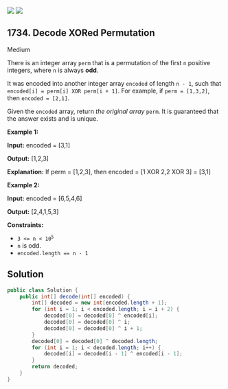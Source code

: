 [![](https://img.shields.io/github/stars/javadev/LeetCode-in-Java?label=Stars&style=flat-square)](https://github.com/javadev/LeetCode-in-Java)
[![](https://img.shields.io/github/forks/javadev/LeetCode-in-Java?label=Fork%20me%20on%20GitHub%20&style=flat-square)](https://github.com/javadev/LeetCode-in-Java/fork)

## 1734\. Decode XORed Permutation

Medium

There is an integer array `perm` that is a permutation of the first `n` positive integers, where `n` is always **odd**.

It was encoded into another integer array `encoded` of length `n - 1`, such that `encoded[i] = perm[i] XOR perm[i + 1]`. For example, if `perm = [1,3,2]`, then `encoded = [2,1]`.

Given the `encoded` array, return _the original array_ `perm`. It is guaranteed that the answer exists and is unique.

**Example 1:**

**Input:** encoded = [3,1]

**Output:** [1,2,3]

**Explanation:** If perm = [1,2,3], then encoded = [1 XOR 2,2 XOR 3] = [3,1]

**Example 2:**

**Input:** encoded = [6,5,4,6]

**Output:** [2,4,1,5,3]

**Constraints:**

*   <code>3 <= n < 10<sup>5</sup></code>
*   `n` is odd.
*   `encoded.length == n - 1`

## Solution

```java
public class Solution {
    public int[] decode(int[] encoded) {
        int[] decoded = new int[encoded.length + 1];
        for (int i = 1; i < encoded.length; i = i + 2) {
            decoded[0] = decoded[0] ^ encoded[i];
            decoded[0] = decoded[0] ^ i;
            decoded[0] = decoded[0] ^ i + 1;
        }
        decoded[0] = decoded[0] ^ decoded.length;
        for (int i = 1; i < decoded.length; i++) {
            decoded[i] = decoded[i - 1] ^ encoded[i - 1];
        }
        return decoded;
    }
}
```